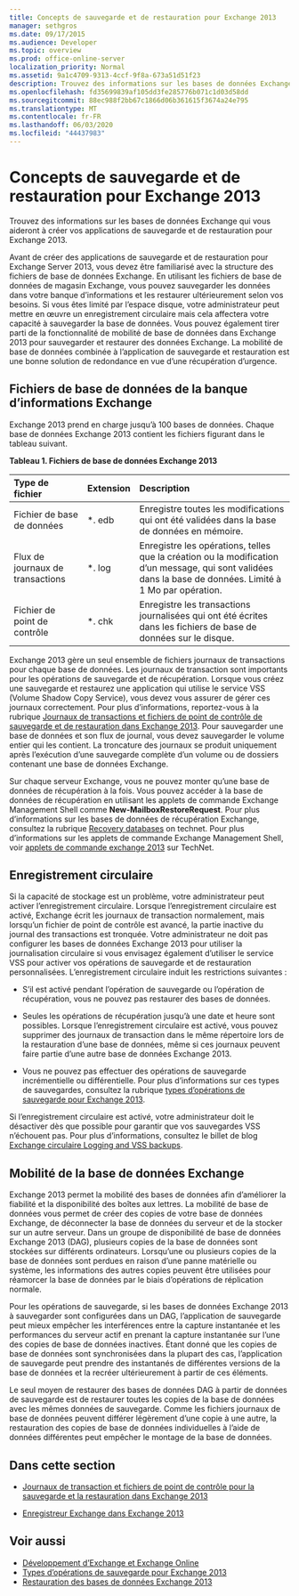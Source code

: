 ```yaml
---
title: Concepts de sauvegarde et de restauration pour Exchange 2013
manager: sethgros
ms.date: 09/17/2015
ms.audience: Developer
ms.topic: overview
ms.prod: office-online-server
localization_priority: Normal
ms.assetid: 9a1c4709-9313-4ccf-9f8a-673a51d51f23
description: Trouvez des informations sur les bases de données Exchange qui vous aideront à créer vos applications de sauvegarde et de restauration pour Exchange 2013.
ms.openlocfilehash: fd35699839af105dd3fe285776b071c1d03d58dd
ms.sourcegitcommit: 88ec988f2bb67c1866d06b361615f3674a24e795
ms.translationtype: MT
ms.contentlocale: fr-FR
ms.lasthandoff: 06/03/2020
ms.locfileid: "44437983"
---
```

# <a name="backup-and-restore-concepts-for-exchange-2013"></a>Concepts de sauvegarde et de restauration pour Exchange 2013

Trouvez des informations sur les bases de données Exchange qui vous aideront à créer vos applications de sauvegarde et de restauration pour Exchange 2013.
  
Avant de créer des applications de sauvegarde et de restauration pour Exchange Server 2013, vous devez être familiarisé avec la structure des fichiers de base de données Exchange. En utilisant les fichiers de base de données de magasin Exchange, vous pouvez sauvegarder les données dans votre banque d’informations et les restaurer ultérieurement selon vos besoins. Si vous êtes limité par l’espace disque, votre administrateur peut mettre en œuvre un enregistrement circulaire mais cela affectera votre capacité à sauvegarder la base de données. Vous pouvez également tirer parti de la fonctionnalité de mobilité de base de données dans Exchange 2013 pour sauvegarder et restaurer des données Exchange. La mobilité de base de données combinée à l’application de sauvegarde et restauration est une bonne solution de redondance en vue d’une récupération d’urgence.

<a name="bk_exchangedatabases"> </a>

## <a name="exchange-store-database-files"></a>Fichiers de base de données de la banque d’informations Exchange

Exchange 2013 prend en charge jusqu’à 100 bases de données. Chaque base de données Exchange 2013 contient les fichiers figurant dans le tableau suivant. 
  
**Tableau 1. Fichiers de base de données Exchange 2013**

|Type de fichier|Extension|Description|
|:-----|:-----|:-----|
|Fichier de base de données  <br/> |\*. edb  <br/> |Enregistre toutes les modifications qui ont été validées dans la base de données en mémoire.  <br/> |
|Flux de journaux de transactions  <br/> |\*. log  <br/> |Enregistre les opérations, telles que la création ou la modification d’un message, qui sont validées dans la base de données. Limité à 1 Mo par opération.  <br/> |
|Fichier de point de contrôle  <br/> |\*. chk  <br/> |Enregistre les transactions journalisées qui ont été écrites dans les fichiers de base de données sur le disque.  <br/> |
   
Exchange 2013 gère un seul ensemble de fichiers journaux de transactions pour chaque base de données. Les journaux de transaction sont importants pour les opérations de sauvegarde et de récupération. Lorsque vous créez une sauvegarde et restaurez une application qui utilise le service VSS (Volume Shadow Copy Service), vous devez vous assurer de gérer ces journaux correctement. Pour plus d’informations, reportez-vous à la rubrique [Journaux de transactions et fichiers de point de contrôle de sauvegarde et de restauration dans Exchange 2013](transaction-logs-and-checkpoint-files-for-backup-and-restore-in-exchange.md). Pour sauvegarder une base de données et son flux de journal, vous devez sauvegarder le volume entier qui les contient. La troncature des journaux se produit uniquement après l’exécution d’une sauvegarde complète d’un volume ou de dossiers contenant une base de données Exchange.
  
Sur chaque serveur Exchange, vous ne pouvez monter qu’une base de données de récupération à la fois. Vous pouvez accéder à la base de données de récupération en utilisant les applets de commande Exchange Management Shell comme **New-MailboxRestoreRequest**. Pour plus d’informations sur les bases de données de récupération Exchange, consultez la rubrique [Recovery databases](https://technet.microsoft.com/library/dd876954%28v=exchg.150%29.aspx) on technet. Pour plus d’informations sur les applets de commande Exchange Management Shell, voir [applets de commande exchange 2013](https://technet.microsoft.com/library/bb124413.aspx) sur TechNet. 
  
## <a name="circular-logging"></a>Enregistrement circulaire
<a name="bk_circularlogging"> </a>

Si la capacité de stockage est un problème, votre administrateur peut activer l’enregistrement circulaire. Lorsque l’enregistrement circulaire est activé, Exchange écrit les journaux de transaction normalement, mais lorsqu’un fichier de point de contrôle est avancé, la partie inactive du journal des transactions est tronquée. Votre administrateur ne doit pas configurer les bases de données Exchange 2013 pour utiliser la journalisation circulaire si vous envisagez également d’utiliser le service VSS pour activer vos opérations de sauvegarde et de restauration personnalisées. L’enregistrement circulaire induit les restrictions suivantes : 
  
- S’il est activé pendant l’opération de sauvegarde ou l’opération de récupération, vous ne pouvez pas restaurer des bases de données.
    
- Seules les opérations de récupération jusqu’à une date et heure sont possibles. Lorsque l’enregistrement circulaire est activé, vous pouvez supprimer des journaux de transaction dans le même répertoire lors de la restauration d’une base de données, même si ces journaux peuvent faire partie d’une autre base de données Exchange 2013. 
    
- Vous ne pouvez pas effectuer des opérations de sauvegarde incrémentielle ou différentielle. Pour plus d’informations sur ces types de sauvegardes, consultez la rubrique [types d’opérations de sauvegarde pour Exchange 2013](types-of-backup-operations-for-exchange-2013.md).
    
Si l’enregistrement circulaire est activé, votre administrateur doit le désactiver dès que possible pour garantir que vos sauvegardes VSS n’échouent pas. Pour plus d’informations, consultez le billet de blog [Exchange circulaire Logging and VSS backups](https://blogs.technet.com/b/exchange/archive/2010/08/18/3410672.aspx). 
  
## <a name="exchange-database-mobility"></a>Mobilité de la base de données Exchange
<a name="bk_exchangedatabasemobility"> </a>

Exchange 2013 permet la mobilité des bases de données afin d’améliorer la fiabilité et la disponibilité des boîtes aux lettres. La mobilité de base de données vous permet de créer des copies de votre base de données Exchange, de déconnecter la base de données du serveur et de la stocker sur un autre serveur. Dans un groupe de disponibilité de base de données Exchange 2013 (DAG), plusieurs copies de la base de données sont stockées sur différents ordinateurs. Lorsqu’une ou plusieurs copies de la base de données sont perdues en raison d’une panne matérielle ou système, les informations des autres copies peuvent être utilisées pour réamorcer la base de données par le biais d’opérations de réplication normale.
  
Pour les opérations de sauvegarde, si les bases de données Exchange 2013 à sauvegarder sont configurées dans un DAG, l’application de sauvegarde peut mieux empêcher les interférences entre la capture instantanée et les performances du serveur actif en prenant la capture instantanée sur l’une des copies de base de données inactives. Étant donné que les copies de base de données sont synchronisées dans la plupart des cas, l’application de sauvegarde peut prendre des instantanés de différentes versions de la base de données et la recréer ultérieurement à partir de ces éléments.
  
Le seul moyen de restaurer des bases de données DAG à partir de données de sauvegarde est de restaurer toutes les copies de la base de données avec les mêmes données de sauvegarde. Comme les fichiers journaux de base de données peuvent différer légèrement d’une copie à une autre, la restauration des copies de base de données individuelles à l’aide de données différentes peut empêcher le montage de la base de données.
  
## <a name="in-this-section"></a>Dans cette section
<a name="bk_inthissection"> </a>

- [Journaux de transaction et fichiers de point de contrôle pour la sauvegarde et la restauration dans Exchange 2013](transaction-logs-and-checkpoint-files-for-backup-and-restore-in-exchange.md)
    
- [Enregistreur Exchange dans Exchange 2013](exchange-writer-in-exchange-2013.md)
    
## <a name="see-also"></a>Voir aussi

- [Développement d’Exchange et Exchange Online](../exchange-server-development.md) 
- [Types d’opérations de sauvegarde pour Exchange 2013](types-of-backup-operations-for-exchange-2013.md)
- [Restauration des bases de données Exchange 2013](restoring-exchange-2013-databases.md)
    


